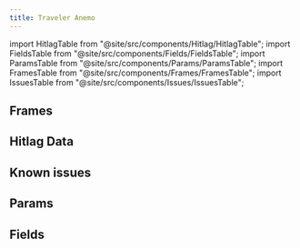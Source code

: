 ```yaml
---
title: Traveler Anemo
---
```


import HitlagTable from "@site/src/components/Hitlag/HitlagTable";
import FieldsTable from "@site/src/components/Fields/FieldsTable";
import ParamsTable from "@site/src/components/Params/ParamsTable";
import FramesTable from "@site/src/components/Frames/FramesTable";
import IssuesTable from "@site/src/components/Issues/IssuesTable";

## Frames

<FramesTable character="traveleranemo" />

## Hitlag Data

<HitlagTable character="traveleranemo" />

## Known issues

<IssuesTable character="traveleranemo" />

## Params

<ParamsTable character="traveleranemo" />

## Fields

<FieldsTable character="traveleranemo" />
